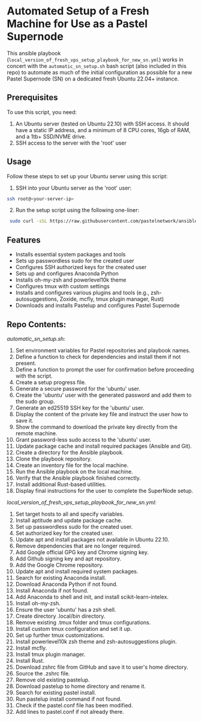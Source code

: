 # Automated Setup of a Fresh Machine for Use as a Pastel Supernode
This ansible playbook (`local_version_of_fresh_vps_setup_playbook_for_new_sn.yml`) works in concert with the `automatic_sn_setup.sh` bash script (also included in this repo) to automate as much of the initial configuration as possible for a new Pastel Supernode (SN) on a dedicated fresh Ubuntu 22.04+ instance.

## Prerequisites

To use this script, you need:

1. An Ubuntu server (tested on Ubuntu 22.10) with SSH access. It should have a static IP address, and a minimum of 8 CPU cores, 16gb of RAM, and a 1tb+ SSD/NVME drive.
2. SSH access to the server with the 'root' user

## Usage

Follow these steps to set up your Ubuntu server using this script:

1. SSH into your Ubuntu server as the 'root' user:

```bash
ssh root@<your-server-ip>
```

2. Run the setup script using the following one-liner:

```bash
 sudo curl -sSL https://raw.githubusercontent.com/pastelnetwork/ansible_playbook_for_initial_setup_of_fresh_machine_for_sn/master/automatic_sn_setup.sh | sudo bash
```

## Features

- Installs essential system packages and tools
- Sets up passwordless sudo for the created user
- Configures SSH authorized keys for the created user
- Sets up and configures Anaconda Python
- Installs oh-my-zsh and powerlevel10k theme
- Configures tmux with custom settings
- Installs and configures various plugins and tools (e.g., zsh-autosuggestions, Zoxide, mcfly, tmux plugin manager, Rust)
- Downloads and installs Pastelup and configures Pastel Supernode


## Repo Contents:

_automatic_sn_setup.sh:_
1. Set environment variables for Pastel repositories and playbook names.
2. Define a function to check for dependencies and install them if not present.
3. Define a function to prompt the user for confirmation before proceeding with the script.
4. Create a setup progress file.
5. Generate a secure password for the 'ubuntu' user.
6. Create the 'ubuntu' user with the generated password and add them to the sudo group.
7. Generate an ed25519 SSH key for the 'ubuntu' user.
8. Display the content of the private key file and instruct the user how to save it.
9. Show the command to download the private key directly from the remote machine.
10. Grant password-less sudo access to the 'ubuntu' user.
11. Update package cache and install required packages (Ansible and Git).
12. Create a directory for the Ansible playbook.
13. Clone the playbook repository.
14. Create an inventory file for the local machine.
15. Run the Ansible playbook on the local machine.
16. Verify that the Ansible playbook finished correctly.
17. Install additional Rust-based utilities.
18. Display final instructions for the user to complete the SuperNode setup.

_local_version_of_fresh_vps_setup_playbook_for_new_sn.yml:_
1. Set target hosts to all and specify variables.
2. Install aptitude and update package cache.
3. Set up passwordless sudo for the created user.
4. Set authorized key for the created user.
5. Update apt and install packages not available in Ubuntu 22.10.
6. Remove dependencies that are no longer required.
7. Add Google official GPG key and Chrome signing key.
8. Add Github signing key and apt repository.
9. Add the Google Chrome repository.
10. Update apt and install required system packages.
11. Search for existing Anaconda install.
12. Download Anaconda Python if not found.
13. Install Anaconda if not found.
14. Add Anaconda to shell and init, and install scikit-learn-intelex.
15. Install oh-my-zsh.
16. Ensure the user 'ubuntu' has a zsh shell.
17. Create directory .local/bin directory.
18. Remove existing .tmux folder and tmux configurations.
19. Install custom tmux configuration and set it up.
20. Set up further tmux customizations.
21. Install powerlevel10k zsh theme and zsh-autosuggestions plugin.
22. Install mcfly.
23. Install tmux plugin manager.
24. Install Rust.
25. Download zshrc file from GitHub and save it to user's home directory.
26. Source the .zshrc file.
27. Remove old existing pastelup.
28. Download pastelup to home directory and rename it.
29. Search for existing pastel install.
30. Run pastelup install command if not found.
31. Check if the pastel.conf file has been modified.
32. Add lines to pastel.conf if not already there.

